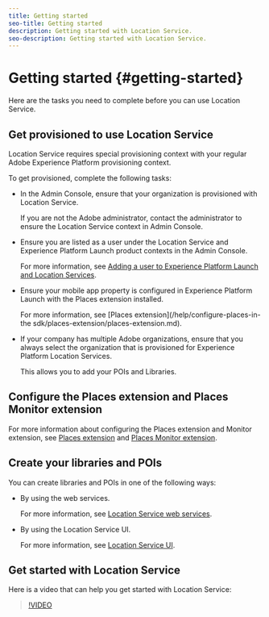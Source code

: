 ```yaml
---
title: Getting started
seo-title: Getting started
description: Getting started with Location Service.
seo-description: Getting started with Location Service.
---
```


# Getting started {#getting-started}

Here are the tasks you need to complete before you can use Location Service.

## Get provisioned to use Location Service

Location Service requires special provisioning context with your regular Adobe Experience Platform provisioning context.

To get provisioned, complete the following tasks:

* In the Admin Console, ensure that your organization is provisioned with Location Service.   

  If you are not the Adobe administrator, contact the administrator to ensure the Location Service context in Admin Console.

* Ensure you are listed as a user under the Location Service and Experience Platform Launch product contexts in the Admin Console.  

   For more information, see [Adding a user to Experience Platform Launch and Location Services](/help/adding-a-user-to-launch-loc-services.md).

* Ensure your mobile app property is configured in Experience Platform Launch with the Places extension installed.   

  For more information, see [Places extension](/help/configure-places-in-the sdk/places-extension/places-extension.md). 

* If your company has multiple Adobe organizations, ensure that you always select the organization that is provisioned for Experience Platform Location Services.  

  This allows you to add your POIs and Libraries.

## Configure the Places extension and Places Monitor extension

For more information about configuring the Places extension and Monitor extension, see [Places extension](/help/configure-places-in-the-sdk/places-extension/places-extension.md) and [Places Monitor extension](/help/configure-places-in-the-sdk/places-monitor-extension/places-monitor-extension.md).

## Create your libraries and POIs

You can create libraries and POIs in one of the following ways:

* By using the web services. 

  For more information, see [Location Service web services](/help/loc-services-rest-apis/loc-services-web-services.md).

* By using the Location Service UI. 

  For more information, see [Location Service UI](/help/loc-services-database-management-1/loc-services-database-management.md). 

## Get started with Location Service

Here is a video that can help you get started with Location Service:

>[!VIDEO](https://www.youtube.com/watch?v=aV6i_ayxWCw)